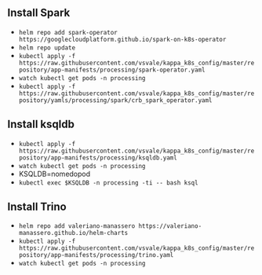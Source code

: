 ## Install Spark

- `helm repo add spark-operator https://googlecloudplatform.github.io/spark-on-k8s-operator`
- `helm repo update`
- `kubectl apply -f https://raw.githubusercontent.com/vsvale/kappa_k8s_config/master/repository/app-manifests/processing/spark-operator.yaml`
- `watch kubectl get pods -n processing`
- `kubectl apply -f https://raw.githubusercontent.com/vsvale/kappa_k8s_config/master/repository/yamls/processing/spark/crb_spark_operator.yaml`

## Install ksqldb

- `kubectl apply -f https://raw.githubusercontent.com/vsvale/kappa_k8s_config/master/repository/app-manifests/processing/ksqldb.yaml`
- `watch kubectl get pods -n processing`
- KSQLDB=nomedopod
- `kubectl exec $KSQLDB -n processing -ti -- bash ksql`


## Install Trino

- `helm repo add valeriano-manassero https://valeriano-manassero.github.io/helm-charts`
- `kubectl apply -f https://raw.githubusercontent.com/vsvale/kappa_k8s_config/master/repository/app-manifests/processing/trino.yaml`
- `watch kubectl get pods -n processing`

